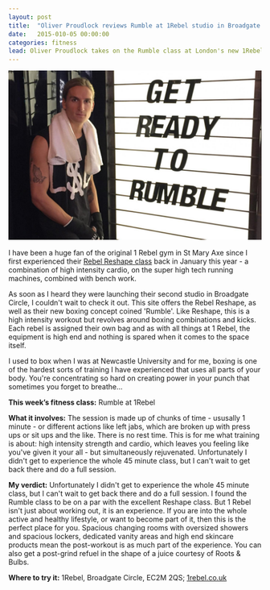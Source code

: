 ```yaml
---
layout: post
title:  "Oliver Proudlock reviews Rumble at 1Rebel studio in Broadgate Circle"
date:   2015-010-05 00:00:00
categories: fitness
lead: Oliver Proudlock takes on the Rumble class at London's new 1Rebel studio
---
```


![Rebel Gym](/images/posts/2015/Ollie1Rebel_0.jpg)

I have been a huge fan of the original 1 Rebel gym in St Mary Axe since I first experienced their [Rebel Reshape class](http://www.standard.co.uk/lifestyle/health/london-marathon-man-oliver-proudlock-reviews-reshape-at-londons-1rebel-gym-10106610.html) back in January this year - a combination of high intensity cardio, on the super high tech running machines, combined with bench work. 

As soon as I heard they were launching their second studio in Broadgate Circle, I couldn't wait to check it out. This site offers the Rebel Reshape, as well as their new boxing concept coined 'Rumble'. Like Reshape, this is a high intensity workout  but revolves around boxing combinations and kicks. Each rebel is assigned their own bag and as with all things at 1 Rebel, the equipment is high end and nothing is spared when it comes to the space itself.

I used to box when I was at Newcastle University and for me, boxing is one of the hardest sorts of training I have experienced that uses all parts of your body. You're concentrating so hard on creating power in your punch that sometimes you forget to breathe... 

**This week’s fitness class:** Rumble at 1Rebel

**What it involves:** The session is made up of chunks of time - ususally 1 minute - or different actions like left jabs, which are broken up with press ups or sit ups and the like. There is no rest time. This is for me what training is about: high intensity strength and cardio, which leaves you feeling like you've given it your all - but simultaneously rejuvenated. Unfortunately I didn't get to experience the whole 45 minute class, but I can't wait to get back there and do a full session. 

**My verdict:** Unfortunately I didn't get to experience the whole 45 minute class, but I can't wait to get back there and do a full session. I found the Rumble class to be on a par with the excellent Reshape class. But 1 Rebel isn't just about working out, it is an experience. If you are into the whole active and healthy lifestyle, or want to become part of it, then this is the perfect place for you. Spacious changing rooms with oversized showers and spacious lockers, dedicated vanity areas and high end skincare products mean the post-workout is as much part of the experience. You can also get a post-grind refuel in the shape of a juice courtesy of Roots & Bulbs.

**Where to try it:** 1Rebel, Broadgate Circle, EC2M 2QS; [1rebel.co.uk](http://1rebel.co.uk)